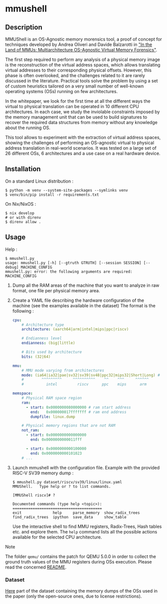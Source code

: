 # mmushell

## Description

MMUShell is an OS-Agnostic memory morensics tool, a proof of concept for techniques developed by Andrea Oliveri and Davide Balzarotti in ["In the Land of MMUs: Multiarchitecture OS-Agnostic Virtual Memory Forensics"](https://doi.org/10.1145/3528102).

The first step required to perform any analysis of a physical memory image is the reconstruction of the virtual address spaces, which allows translating virtual addresses to their corresponding physical offsets. However, this phase is often overlooked, and the challenges related to it are rarely discussed in the literature. Practical tools solve the problem by using a set of custom heuristics tailored on a very small number of well-known operating systems (OSs) running on few architectures.

In the whitepaper, we look for the first time at all the different ways the virtual to physical translation can be operated in 10 different CPU architectures. In each case, we study the inviolable constraints imposed by the memory management unit that can be used to build signatures to recover the required data structures from memory without any knowledge about the running OS.

This tool allows to experiment with the extraction of virtual address spaces, showing the challenges of performing an OS-agnostic virtual to physical address translation in real-world scenarios.
It was tested on a large set of 26 different OSs, 6 architectures and a use case on a real hardware device.

## Installation

On a standard Linux distribution :
```shell
$ python -m venv --system-site-packages --symlinks venv
$ venv/bin/pip install -r requirements.txt
```

On Nix/NixOS :
```shell
$ nix develop
# or with direnv
$ direnv allow .
```

## Usage

Help :

```shell
$ mmushell.py
usage: mmushell.py [-h] [--gtruth GTRUTH] [--session SESSION] [--debug] MACHINE_CONFIG
mmushell.py: error: the following arguments are required: MACHINE_CONFIG
```

1. Dump all the RAM areas of the machine that you want to analyze in raw format, one file per physical memory area.
2. Create a YAML file describing the hardware configuration of the machine (see the examples available in the dataset)
    The format is the following :
    ```yaml
    cpu:
        # Architecture type
        architecture: (aarch64|arm|intel|mips|ppc|riscv)

        # Endianness level
        endianness: (big|little)

        # Bits used by architecture
        bits: (32|64)

    mmu:
        # MMU mode varying from architectures
        mode: (ia64|ia32|pae|sv32|sv39|sv48|ppc32|mips32|Short|Long) # any class that inherits from MMU
        #        ^^^^^^^^^     ^^^^^^^^^^    ^^    ^^^     ^^^^^^
        #          intel         riscv      ppc    mips      arm

    memspace:
        # Physical RAM space region
        ram:
          - start: 0x0000000080000000 # ram start address
            end:   0x000000017fffffff # ram end address
            dumpfile: linux.dump

        # Physical memory regions that are not RAM
        not_ram:
          - start: 0x0000000000000000
            end: 0x0000000000011fff

          - start: 0x0000000000100000
            end: 0x0000000000101023
        # ...
    ```

3. Launch mmushell with the configuration file. Example with the provided RISC-V SV39 memory dump :
    ```shell
    $ mmushell.py dataset/riscv/sv39/linux/linux.yaml
    MMUShell.   Type help or ? to list commands.

    [MMUShell riscv]# ?

    Documented commands (type help <topic>):
    ========================================
    exit              help     parse_memory  show_radix_trees
    find_radix_trees  ipython  save_data     show_table
    ```
    Use the interactive shell to find MMU registers, Radix-Trees, Hash tables etc. and explore them. The `help` command lists all the possible actions available for the selected CPU architecture.

> [!Note]
> The folder `qemu/` contains the patch for QEMU 5.0.0 in order to collect the ground truth values of the MMU registers during OSs execution. Please read the concerned [README](qemu/README.md).

### Dataset

[Here](https://www.s3.eurecom.fr/datasets/datasets_old_www/mmushell_dataset.tar) part of the dataset containing the memory dumps of the OSs used in the paper (only the open-source ones, due to license restrictions).

